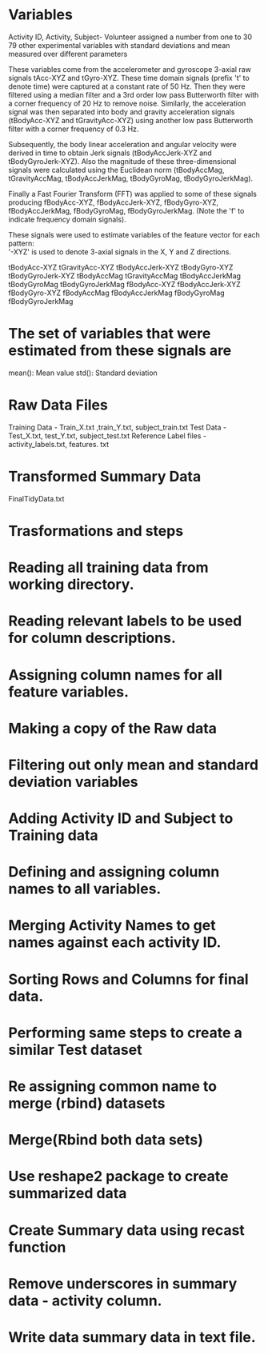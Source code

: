 Variables
===================================================
Activity ID,
Activity,
Subject- Volunteer assigned a number from one to 30
79 other experimental variables with standard deviations and mean measured over different parameters

These variables come from the accelerometer and gyroscope 3-axial raw signals tAcc-XYZ and tGyro-XYZ. These time domain signals (prefix 't' to denote time) were captured at a constant rate of 50 Hz. Then they were filtered using a median filter and a 3rd order low pass Butterworth filter with a corner frequency of 20 Hz to remove noise. Similarly, the acceleration signal was then separated into body and gravity acceleration signals (tBodyAcc-XYZ and tGravityAcc-XYZ) using another low pass Butterworth filter with a corner frequency of 0.3 Hz. 

Subsequently, the body linear acceleration and angular velocity were derived in time to obtain Jerk signals (tBodyAccJerk-XYZ and tBodyGyroJerk-XYZ). Also the magnitude of these three-dimensional signals were calculated using the Euclidean norm (tBodyAccMag, tGravityAccMag, tBodyAccJerkMag, tBodyGyroMag, tBodyGyroJerkMag). 

Finally a Fast Fourier Transform (FFT) was applied to some of these signals producing fBodyAcc-XYZ, fBodyAccJerk-XYZ, fBodyGyro-XYZ, fBodyAccJerkMag, fBodyGyroMag, fBodyGyroJerkMag. (Note the 'f' to indicate frequency domain signals). 

These signals were used to estimate variables of the feature vector for each pattern:  
'-XYZ' is used to denote 3-axial signals in the X, Y and Z directions.

tBodyAcc-XYZ
tGravityAcc-XYZ
tBodyAccJerk-XYZ
tBodyGyro-XYZ
tBodyGyroJerk-XYZ
tBodyAccMag
tGravityAccMag
tBodyAccJerkMag
tBodyGyroMag
tBodyGyroJerkMag
fBodyAcc-XYZ
fBodyAccJerk-XYZ
fBodyGyro-XYZ
fBodyAccMag
fBodyAccJerkMag
fBodyGyroMag
fBodyGyroJerkMag

The set of variables that were estimated from these signals are
==================================================================
mean(): Mean value
std(): Standard deviation


Raw Data Files
========================================

Training Data - Train_X.txt ,train_Y.txt, subject_train.txt
Test Data - Test_X.txt, test_Y.txt, subject_test.txt
Reference Label files - activity_labels.txt, features. txt

Transformed Summary Data 
=======================================
FinalTidyData.txt

Trasformations and steps
=======================================

# Reading all training data from working directory.
# Reading relevant labels to be used for column descriptions.
# Assigning column names for all feature variables.
# Making a copy of the Raw data 
# Filtering out only mean and standard deviation variables
# Adding Activity ID and Subject to Training data
# Defining and assigning column names to all variables.
# Merging Activity Names to get names against each activity ID.
# Sorting Rows and Columns for final data.

# Performing same steps to create a similar Test dataset
# Re assigning common name to merge (rbind) datasets

# Merge(Rbind both data sets)
# Use reshape2 package to create summarized data
# Create Summary data using recast function
# Remove underscores in summary data - activity column.
# Write data summary data in text file.